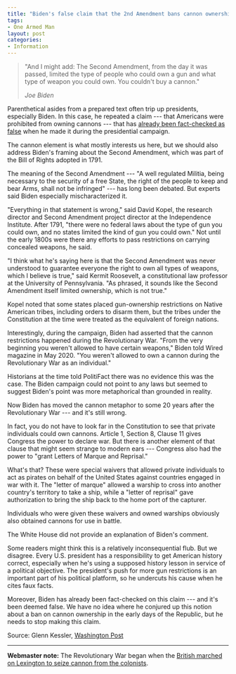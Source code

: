 ```yaml
---
title: "Biden's false claim that the 2nd Amendment bans cannon ownership"
tags:
- One Armed Man
layout: post
categories:
- Information
---
```


> "And I might add: The Second Amendment, from the day it was passed, limited the type of people who could own a gun and what type of weapon you could own. You couldn't buy a cannon."
> 
> <cite>Joe Biden</cite>

Parenthetical asides from a prepared text often trip up presidents, especially Biden. In this case, he repeated a claim --- that Americans were prohibited from owning cannons --- that has [already been fact-checked as false](https://www.politifact.com/factchecks/2020/jun/29/joe-biden/joe-bidens-dubious-claim-about-revolutionary-war-c/) when he made it during the presidential campaign.

The cannon element is what mostly interests us here, but we should also address Biden's framing about the Second Amendment, which was part of the Bill of Rights adopted in 1791.

The meaning of the Second Amendment --- "A well regulated Militia, being necessary to the security of a free State, the right of the people to keep and bear Arms, shall not be infringed" --- has long been debated. But experts said Biden especially mischaracterized it.

"Everything in that statement is wrong," said David Kopel, the research director and Second Amendment project director at the Independence Institute. After 1791, "there were no federal laws about the type of gun you could own, and no states limited the kind of gun you could own." Not until the early 1800s were there any efforts to pass restrictions on carrying concealed weapons, he said.

"I think what he's saying here is that the Second Amendment was never understood to guarantee everyone the right to own all types of weapons, which I believe is true," said Kermit Roosevelt, a constitutional law professor at the University of Pennsylvania. "As phrased, it sounds like the Second Amendment itself limited ownership, which is not true."

Kopel noted that some states placed gun-ownership restrictions on Native American tribes, including orders to disarm them, but the tribes under the Constitution at the time were treated as the equivalent of foreign nations.

Interestingly, during the campaign, Biden had asserted that the cannon restrictions happened during the Revolutionary War. "From the very beginning you weren't allowed to have certain weapons," Biden told Wired magazine in May 2020. "You weren't allowed to own a cannon during the Revolutionary War as an individual."

Historians at the time told PolitiFact there was no evidence this was the case. The Biden campaign could not point to any laws but seemed to suggest Biden's point was more metaphorical than grounded in reality.

Now Biden has moved the cannon metaphor to some 20 years after the Revolutionary War --- and it's still wrong.

In fact, you do not have to look far in the Constitution to see that private individuals could own cannons. Article 1, Section 8, Clause 11 gives Congress the power to declare war. But there is another element of that clause that might seem strange to modern ears --- Congress also had the power to "grant Letters of Marque and Reprisal."

What's that? These were special waivers that allowed private individuals to act as pirates on behalf of the United States against countries engaged in war with it. The "letter of marque" allowed a warship to cross into another country's territory to take a ship, while a "letter of reprisal" gave authorization to bring the ship back to the home port of the capturer.

Individuals who were given these waivers and owned warships obviously also obtained cannons for use in battle.

The White House did not provide an explanation of Biden's comment.

Some readers might think this is a relatively inconsequential flub. But we disagree. Every U.S. president has a responsibility to get American history correct, especially when he's using a supposed history lesson in service of a political objective. The president's push for more gun restrictions is an important part of his political platform, so he undercuts his cause when he cites faux facts.

Moreover, Biden has already been fact-checked on this claim --- and it's been deemed false. We have no idea where he conjured up this notion about a ban on cannon ownership in the early days of the Republic, but he needs to stop making this claim.

Source: Glenn Kessler, [Washington Post](https://www.washingtonpost.com/politics/2021/06/28/bidens-false-claim-that-2nd-amendment-bans-cannon-ownership/)

---

**Webmaster note:** The Revolutionary War began when the [British marched on Lexington to seize cannon from the colonists](https://en.wikipedia.org/wiki/Battles_of_Lexington_and_Concord#Lexington).